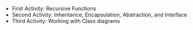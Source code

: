 - First Activity: Recursive Functions
- Second Activity: Inheritance, Encapsulation, Abstraction, and Interface
- Third Activity: Working with Class diagrams
